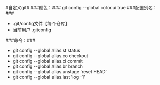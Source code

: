 #自定义git#
###颜色：###
git config --global color.ui true
###配置别名：###
- .git/config文件【每个仓库】
- 当前用户 .gitconfig

###命令：###
 - git config --global alias.st status
 - git config --global alias.co checkout
 - git config --global alias.ci commit
 - git config --global alias.br branch
 - git config --global alias.unstage 'reset HEAD'
 - git config --global alias.last 'log -1'
